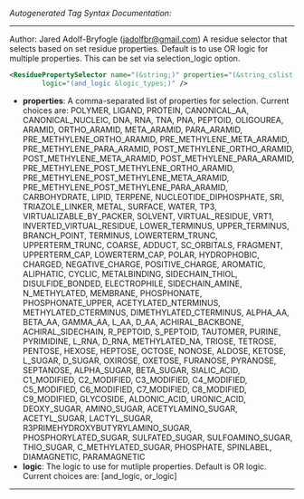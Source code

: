<!-- THIS IS AN AUTOGENERATED FILE: Don't edit it directly, instead change the schema definition in the code itself. -->

_Autogenerated Tag Syntax Documentation:_

---
Author: Jared Adolf-Bryfogle (jadolfbr@gmail.com)
A residue selector that selects based on set residue properties.  Default is to use OR logic for multiple properties.  This can be set via selection_logic option.

```xml
<ResiduePropertySelector name="(&string;)" properties="(&string_cslist;)"
        logic="(and_logic &logic_types;)" />
```

-   **properties**: A comma-separated list of properties for selection. Current choices are: 
POLYMER, LIGAND, PROTEIN, CANONICAL_AA, CANONICAL_NUCLEIC, DNA, RNA, TNA, PNA, PEPTOID, OLIGOUREA, ARAMID, ORTHO_ARAMID, META_ARAMID, PARA_ARAMID, PRE_METHYLENE_ORTHO_ARAMID, PRE_METHYLENE_META_ARAMID, PRE_METHYLENE_PARA_ARAMID, POST_METHYLENE_ORTHO_ARAMID, POST_METHYLENE_META_ARAMID, POST_METHYLENE_PARA_ARAMID, PRE_METHYLENE_POST_METHYLENE_ORTHO_ARAMID, PRE_METHYLENE_POST_METHYLENE_META_ARAMID, PRE_METHYLENE_POST_METHYLENE_PARA_ARAMID, CARBOHYDRATE, LIPID, TERPENE, NUCLEOTIDE_DIPHOSPHATE, SRI, TRIAZOLE_LINKER, METAL, SURFACE, WATER, TP3, VIRTUALIZABLE_BY_PACKER, SOLVENT, VIRTUAL_RESIDUE, VRT1, INVERTED_VIRTUAL_RESIDUE, LOWER_TERMINUS, UPPER_TERMINUS, BRANCH_POINT, TERMINUS, LOWERTERM_TRUNC, UPPERTERM_TRUNC, COARSE, ADDUCT, SC_ORBITALS, FRAGMENT, UPPERTERM_CAP, LOWERTERM_CAP, POLAR, HYDROPHOBIC, CHARGED, NEGATIVE_CHARGE, POSITIVE_CHARGE, AROMATIC, ALIPHATIC, CYCLIC, METALBINDING, SIDECHAIN_THIOL, DISULFIDE_BONDED, ELECTROPHILE, SIDECHAIN_AMINE, N_METHYLATED, MEMBRANE, PHOSPHONATE, PHOSPHONATE_UPPER, ACETYLATED_NTERMINUS, METHYLATED_CTERMINUS, DIMETHYLATED_CTERMINUS, ALPHA_AA, BETA_AA, GAMMA_AA, L_AA, D_AA, ACHIRAL_BACKBONE, ACHIRAL_SIDECHAIN, R_PEPTOID, S_PEPTOID, TAUTOMER, PURINE, PYRIMIDINE, L_RNA, D_RNA, METHYLATED_NA, TRIOSE, TETROSE, PENTOSE, HEXOSE, HEPTOSE, OCTOSE, NONOSE, ALDOSE, KETOSE, L_SUGAR, D_SUGAR, OXIROSE, OXETOSE, FURANOSE, PYRANOSE, SEPTANOSE, ALPHA_SUGAR, BETA_SUGAR, SIALIC_ACID, C1_MODIFIED, C2_MODIFIED, C3_MODIFIED, C4_MODIFIED, C5_MODIFIED, C6_MODIFIED, C7_MODIFIED, C8_MODIFIED, C9_MODIFIED, GLYCOSIDE, ALDONIC_ACID, URONIC_ACID, DEOXY_SUGAR, AMINO_SUGAR, ACETYLAMINO_SUGAR, ACETYL_SUGAR, LACTYL_SUGAR, R3PRIMEHYDROXYBUTYRYLAMINO_SUGAR, PHOSPHORYLATED_SUGAR, SULFATED_SUGAR, SULFOAMINO_SUGAR, THIO_SUGAR, C_METHYLATED_SUGAR, PHOSPHATE, SPINLABEL, DIAMAGNETIC, PARAMAGNETIC
-   **logic**: The logic to use for mutliple properties.  Default is OR logic. Current choices are: 
 [and_logic, or_logic]

---

